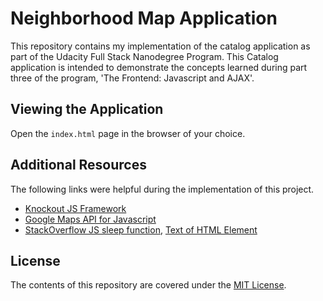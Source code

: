 # Neighborhood Map Application

This repository contains my implementation of the catalog application as part of the Udacity Full Stack Nanodegree Program.
This Catalog application is intended to demonstrate the concepts learned during part three of the program, 'The Frontend: Javascript and AJAX'.

## Viewing the Application

Open the `index.html` page in the browser of your choice.

## Additional Resources

The following links were helpful during the implementation of this project.

* [Knockout JS Framework](http://knockoutjs.com/)
* [Google Maps API for Javascript](https://developers.google.com/maps/documentation/javascript/)
* [StackOverflow JS sleep function](https://stackoverflow.com/questions/951021/what-is-the-javascript-version-of-sleep?utm_medium=organic&utm_source=google_rich_qa&utm_campaign=google_rich_qa), [Text of HTML Element](https://stackoverflow.com/questions/1358810/how-do-i-change-the-text-of-a-span-element-in-javascript?utm_medium=organic&utm_source=google_rich_qa&utm_campaign=google_rich_qa)

## License

The contents of this repository are covered under the [MIT License](LICENSE).